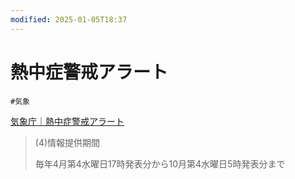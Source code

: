 ```yaml
---
modified: 2025-01-05T18:37
---
```

# 熱中症警戒アラート

`#気象`

[気象庁｜熱中症警戒アラート](https://www.jma.go.jp/jma/kishou/know/bosai/heat_alert.html)

> (4)情報提供期間
> 
> 毎年4月第4水曜日17時発表分から10月第4水曜日5時発表分まで